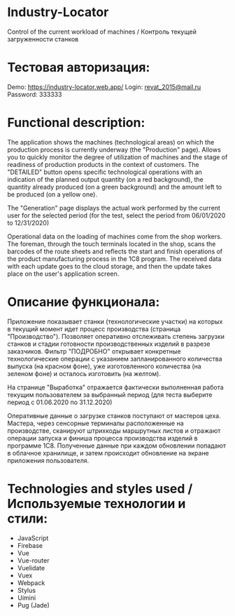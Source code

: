 # Industry-Locator
Control of the current workload of machines / Контроль текущей загруженности станков

# Тестовая авторизация:
Demo:   https://industry-locator.web.app/
Login:   revat_2015@mail.ru
Password:   333333

# Functional description:
The application shows the machines (technological areas) on which the production process is currently underway (the "Production" page). Allows you to quickly monitor the degree of utilization of machines and the stage of readiness of production products in the context of customers. The "DETAILED" button opens specific technological operations with an indication of the planned output quantity (on a red background), the quantity already produced (on a green background) and the amount left to be produced (on a yellow one).

The "Generation" page displays the actual work performed by the current user for the selected period (for the test, select the period from 06/01/2020 to 12/31/2020)

Operational data on the loading of machines come from the shop workers. The foreman, through the touch terminals located in the shop, scans the barcodes of the route sheets and reflects the start and finish operations of the product manufacturing process in the 1C8 program. The received data with each update goes to the cloud storage, and then the update takes place on the user's application screen.

# Описание функционала:
Приложение показывает станки (технологические участки) на которых в текущий момент идет процесс производства (страница "Производство"). Позволяет оперативно отслеживать степень   загрузки станков и стадии готовности производственных изделий в разрезе заказчиков. Фильтр "ПОДРОБНО" открывает конкретные технологические операции с указанием запланированного  количества выпуска (на красном фоне), уже изготовленного количества (на зеленом фоне) и осталось изготовить (на желтом). 

На странице "Выработка" отражается фактически выполненная работа текущим пользователем за выбранный период (для теста выберите период с 01.06.2020 по 31.12.2020)

Оперативные данные о загрузке станков поступают от мастеров цеха. Мастера, через сенсорные терминалы расположенные на производстве, сканируют штрихкоды маршрутных листов и отражают операции запуска и финиша процесса производства изделий в программе 1С8. Полученные данные при каждом обновлении попадают в облачное хранилище, и затем происходит обновление на экране приложения пользователя. 

# Technologies and styles used / Используемые технологии и стили:
- JavaScript
- Firebase
- Vue
- Vue-router
- Vuelidate
- Vuex
- Webpack
- Stylus
- Uimini
- Pug (Jade)
